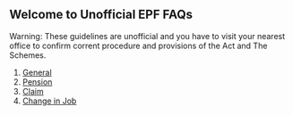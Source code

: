 ## Welcome to Unofficial EPF FAQs

Warning: These guidelines are unofficial and you have to visit your nearest office to confirm corrent procedure and provisions of the Act and The Schemes.

1. [General](./general)
2. [Pension](./pension)
3. [Claim](./claim)
4. [Change in Job](./transfer)
